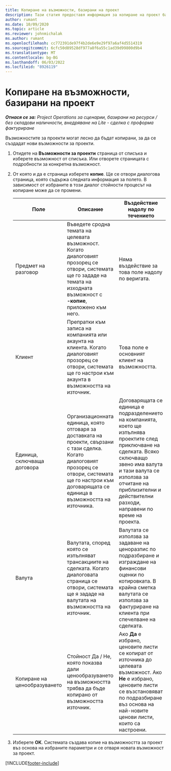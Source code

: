 ```yaml
---
title: Копиране на възможности, базирани на проект
description: Тази статия предоставя информация за копиране на проект базирани възможности в Project Operations.
author: rumant
ms.date: 10/09/2020
ms.topic: article
ms.reviewer: johnmichalak
ms.author: rumant
ms.openlocfilehash: cc772391de97f4b2de6e9e29f97a6af4d5514319
ms.sourcegitcommit: 6cfc50d89528df977a8f6a55c1ad39d99800d9b4
ms.translationtype: MT
ms.contentlocale: bg-BG
ms.lasthandoff: 06/03/2022
ms.locfileid: "8926119"
---
```

# <a name="copy-project-based-opportunities"></a>Копиране на възможности, базирани на проект

_**Отнася се за:** Project Operations за сценарии, базирани на ресурси / без складови наличности, внедряване на Lite - сделка с проформа фактуриране_


Възможностите за проекти могат лесно да бъдат копирани, за да се създадат нови възможности за проекти. 

1. Отидете на **Възможности за проекти** страница от списъка и изберете възможност от списъка. Или отворете страницата с подробности за конкретна възможност. 
2. От която и да е страница изберете **копие**. Ще се отвори диалогова страница, която съдържа следната информация за полето. В зависимост от избраните в този диалог стойности процесът на копиране може да се промени.

    | **Поле** | **Описание** | **Въздействие надолу по течението** |
    | --- | --- | --- |
    | Предмет на разговор | Въведете сродна темата на целевата възможност. Когато диалоговият прозорец се отвори, системата ще го зададе на темата на изходната възможност с **-копие**, приложено към него. | Няма въздействие за това поле надолу по веригата. |
    | Клиент | Препратки към записа на компанията или акаунта на клиента. Когато диалоговият прозорец се отвори, системата ще го настрои към акаунта в възможността на източник. | Това поле е основният клиент на възможността. |
    | Единица, сключваща договора | Организационната единица, която отговаря за доставката на проекти, свързани с тази сделка. Когато диалоговият прозорец се отвори, системата ще го настрои към договарящата се единица в възможността на източника. | Договарящата се единица е подразделението на компанията, което ще изпълнява проектите след приключване на сделката. Всяко сключващо звено има валута и тази валута се използва за отчитане на приблизителни и действителни разходи, направени по време на проекта. |
    | Валута | Валутата, според която се изпълняват трансакциите на сделката. Когато диалоговата страница се отвори, системата ще я зададе на валутата на възможността на източник. | Валутата се използва за задаване на ценоразпис по подразбиране и изграждане на финансови оценки по котировката. В крайна сметка валутата се използва за фактуриране на клиента при спечелване на сделката. |
    | Копиране на ценообразуването | Стойност Да / Не, която показва дали ценообразуването на възможността трябва да бъде копирано от възможността източник. | Ако **Да** е избрано, ценовите листи се копират от източника до целевата възможност. Ако **Не** е избрано, ценовите листи се възстановяват по подразбиране въз основа на най-новите ценови листи, които са настроени. |

3. Изберете **OK**. Системата създава копие на възможността за проект въз основа на избраните параметри и се отваря новата възможност за проект.


[!INCLUDE[footer-include](../includes/footer-banner.md)]